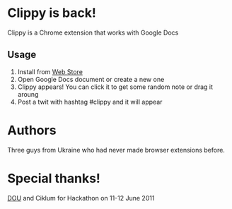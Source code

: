 # Clippy is back!

Clippy is a Chrome extension that works with Google Docs

## Usage

1. Install from [Web Store](https://chrome.google.com/webstore/detail/dmkmjgjfijaipdmckipknjllojnmebgo)
2. Open Google Docs document or create a new one
3. Clippy appears! You can click it to get some random note or drag it aroung
4. Post a twit with hashtag #clippy and it will appear

# Authors

Three guys from Ukraine who had never made browser extensions before.

# Special thanks!

[DOU](http://developers.org.ua/) and Ciklum for Hackathon on 11-12 June 2011
